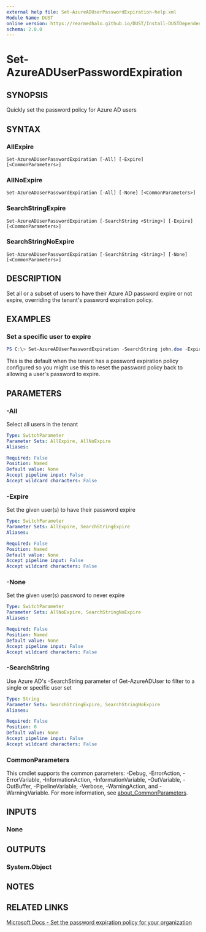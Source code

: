 ```yaml
---
external help file: Set-AzureADUserPasswordExpiration-help.xml
Module Name: DUST
online version: https://rearmedhalo.github.io/DUST/Install-DUSTDependencies.html
schema: 2.0.0
---
```


# Set-AzureADUserPasswordExpiration

## SYNOPSIS
Quickly set the password policy for Azure AD users

## SYNTAX

### AllExpire
```
Set-AzureADUserPasswordExpiration [-All] [-Expire] [<CommonParameters>]
```

### AllNoExpire
```
Set-AzureADUserPasswordExpiration [-All] [-None] [<CommonParameters>]
```

### SearchStringExpire
```
Set-AzureADUserPasswordExpiration [-SearchString <String>] [-Expire] [<CommonParameters>]
```

### SearchStringNoExpire
```
Set-AzureADUserPasswordExpiration [-SearchString <String>] [-None] [<CommonParameters>]
```

## DESCRIPTION
Set all or a subset of users to have their Azure AD password expire or not expire, overriding the tenant's password expiration policy.

## EXAMPLES

### Set a specific user to expire
```powershell
PS C:\> Set-AzureADUserPasswordExpiration -SearchString john.doe -Expire
```

This is the default when the tenant has a password expiration policy configured so you might use this to reset the password policy back to allowing a user's password to expire.

## PARAMETERS

### -All
Select all users in the tenant

```yaml
Type: SwitchParameter
Parameter Sets: AllExpire, AllNoExpire
Aliases:

Required: False
Position: Named
Default value: None
Accept pipeline input: False
Accept wildcard characters: False
```

### -Expire
Set the given user(s) to have their password expire

```yaml
Type: SwitchParameter
Parameter Sets: AllExpire, SearchStringExpire
Aliases:

Required: False
Position: Named
Default value: None
Accept pipeline input: False
Accept wildcard characters: False
```

### -None
Set the given user(s) password to never expire

```yaml
Type: SwitchParameter
Parameter Sets: AllNoExpire, SearchStringNoExpire
Aliases:

Required: False
Position: Named
Default value: None
Accept pipeline input: False
Accept wildcard characters: False
```

### -SearchString
Use Azure AD's -SearchString parameter of Get-AzureADUser to filter to a single or specific user set

```yaml
Type: String
Parameter Sets: SearchStringExpire, SearchStringNoExpire
Aliases:

Required: False
Position: 0
Default value: None
Accept pipeline input: False
Accept wildcard characters: False
```

### CommonParameters
This cmdlet supports the common parameters: -Debug, -ErrorAction, -ErrorVariable, -InformationAction, -InformationVariable, -OutVariable, -OutBuffer, -PipelineVariable, -Verbose, -WarningAction, and -WarningVariable. For more information, see [about_CommonParameters](http://go.microsoft.com/fwlink/?LinkID=113216).

## INPUTS

### None

## OUTPUTS

### System.Object
## NOTES

## RELATED LINKS

[Microsoft Docs - Set the password expiration policy for your organization](https://docs.microsoft.com/en-us/office365/admin/add-users/set-password-to-never-expire?view=o365-worldwide)